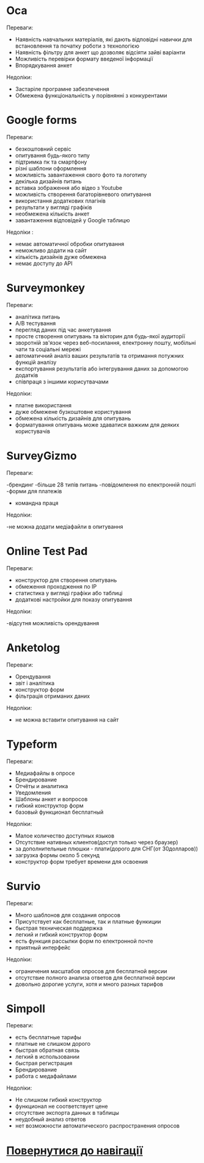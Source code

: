 # Оса

Переваги:

- Наявність навчальних матеріалів, які дають відповідні навички для встановлення та початку роботи з технологією
- Наявність фільтру для анкет що дозволяє відсіяти зайві варіанти
- Можливість перевірки формату введеної інформації
- Впорядкування анкет

Недоліки:

- Застаріле програмне забезпечення
- Обмежена функціональність  у порівнянні з конкурентами

# Google forms

Переваги:

- безкоштовний сервіс
- опитування будь-якого типу
- підтримка пк та смартфону
- різні шаблони оформлення
- можливість завантаження свого фото та логотипу
- декілька дизайнів питань
- вставка зображення або відео з Youtube
- можливість створення багаторівневого опитування
- використання додаткових плагінів
- результати у вигляді графіків
- необмежена кількість анкет
- завантаження відповідей у Google таблицю

Недоліки :

- немає автоматичної обробки опитування
- неможливо додати на сайт
- кількість дизайнів дуже обмежена
- немає доступу до API

# Surveymonkey

Переваги:

- аналітика питань
- А/B тестування
- перегляд даних під час анкетування
- просте створення опитувань та вікторин для будь-якої аудиторії
- зворотній зв&#39;язок через веб-посилання, електронну пошту, мобільні чати та соціальні мережі
- автоматичний аналіз ваших результатів та отримання потужних функцій аналізу
- експортування результатів або інтегрування даних за допомогою додатків
- співпраця з іншими корисутвачами

Недоліки:

- платне використання
- дуже обмежене бузкоштовне користування
- обмежена кількість дизайнів для опитувань
- форматування опитувань може здаватися важким для деяких користувачів

# SurveyGizmo

Переваги:

-брендинг
-більше 28 типів питань
-повідомлення по електронній пошті
-форми для платежів
- командна праця

Недоліки:

-не можна додати медіафайли в опитування

# Online Test Pad

Переваги:

- конструктор для створення опитувань
- обмеження проходження по IP
- статистика у вигляді графіки або таблиці
- додаткові настройки для показу опитування

Недоліки:

-відсутня можливість орендування

# Anketolog

Переваги:

- Орендування
- звіт і аналітика
- конструктор форм
- фільтрація отриманих даних

Недоліки:

- не можна вставити опитування на сайт

# Typeform

Переваги:

- Медиафайлы в опросе
- Брендирование
- Отчёты и аналитика
- Уведомления
- Шаблоны анкет и вопросов
- гибкий конструктор форм
- базовый функционал бесплатный

Недоліки:

- Малое количество доступных языков
- Отсутствие нативных клиентов(доступ только через браузер)
- за дополнительные плюшки - плати(дорого для СНГ(от 30долларов))
- загрузка формы около 5 секунд
- конструктор форм требует времени для освоения

# Survio

Переваги:

- Много шаблонов для создания опросов
- Присутствует как бесплатные, так и платные функиции
- быстрая техническая поддержка
- легкий и гибкий конструктор форм
- есть функция рассылки форм по електронной почте
- приятный интерфейс

Недоліки:

- ограничения масштабов опросов для бесплатной версии
- отсутствие полного анализа ответов для бесплатной версии
- довольно дорогие услуги, хотя и много разных тарифов

# Simpoll

Переваги:

- есть бесплатные тарифы
- платные не слишком дорого
- быстрая обратная связь
- легкий в использовании
- быстрая регистрация
- Брендирование
- работа с медафайлами

Недоліки:

- Не слишком гибкий конструктор
- функционал не соответствует цене
- отсутствие экспорта данных в таблицы
- неудобный анализ ответов
- нет возможности автоматического распространения опросов

# [Повернутися до навігації](https://github.com/teramont/databaseQuestioning/blob/master/Information/navigation.md)
